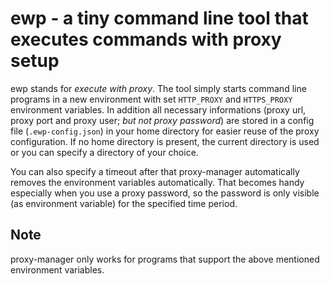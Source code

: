 # ewp - a tiny command line tool that executes commands with proxy setup

ewp stands for _execute with proxy_. The tool simply starts command line programs in a new environment with set `HTTP_PROXY` and `HTTPS_PROXY` environment variables. In addition all necessary informations
(proxy url, proxy port and proxy user; _but not proxy password_) are stored in a config file (`.ewp-config.json`) in your home directory for easier reuse of the proxy configuration. If no home directory is present, the current directory is used or you can specify a directory of your choice.

You can also specify a timeout after that proxy-manager automatically removes the environment variables automatically. That becomes handy especially when you use a proxy password, so the password is only visible (as environment variable) for the specified time period.

## Note
proxy-manager only works for programs that support the above mentioned environment variables.
